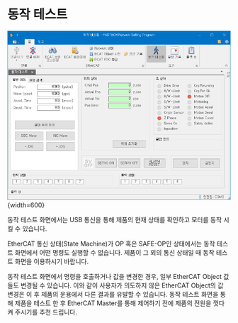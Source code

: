 # 동작 테스트

![](../assets/Window_MotionTest.png){width=600}

동작 테스트 화면에서는 USB 통신을 통해 제품의 현재 상태를 확인하고 모터를 동작 시킬 수 있습니다.

EtherCAT 통신 상태(State Machine)가 OP 혹은 SAFE-OP인 상태에서는 동작 테스트 화면에서 어떤 명령도 실행할 수 없습니다. 제품이 그 외의 통신 상태일 때 동작 테스트 화면을 이용하시기 바랍니다.

동작 테스트 화면에서 명령을 호출하거나 값을 변경한 경우, 일부 EtherCAT Object 값들도 변경될 수 있습니다. 이와 같이 사용자가 의도하지 않은 EtherCAT Object의 값 변경은 이 후 제품의 운용에서 다른 결과를 유발할 수 있습니다. 동작 테스트 화면을 통해 제품을 테스트 한 후 EtherCAT Master를 통해 제어하기 전에 제품의 전원을 껏다 켜 주시기를 추천 드립니다.
